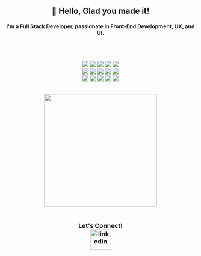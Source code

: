 <h2 align='center'>
 👋  Hello, Glad you made it!
</h2>

<h4 align='center'>
  I'm a Full Stack Developer, passionate in Front-End Development, UX, and UI.
</h4>
<br>
<br>

<p align='center'>
  <img src ="https://img.shields.io/badge/-JavaScript-eed718?style=flat&logo=javascript&logoColor=ffffff">
  <img src = "https://img.shields.io/badge/Python%20-%2314354C.svg?style=flat&logo=python&logoColor=ffffff">
  <img src="https://img.shields.io/badge/-React-000000?style=flat&logo=react&logoColor=00c8ff">
  <img src ="https://img.shields.io/badge/-HTML5-E34F26?style=flat&logo=html5&logoColor=white"> 
  <img src="https://img.shields.io/badge/CSS3-1572B6?style=flat&logo=css3&logoColor=white">
  <br>
  <img src="https://img.shields.io/badge/jQuery%20-%230769AD.svg?style=flat&logo=jquery&logoColor=00c8ff">
  <img src="https://img.shields.io/badge/SQL-f29111?style=flat&logo=SQL&logoColor=00c8ff">
  <img src="https://img.shields.io/badge/Postgres-%23316192.svg?style=flat&logo=postgresql&logoColor=00c8ff">
  <img src="https://img.shields.io/badge/Node.js-6DA55F?style=flat&logo=node.js&logoColor=white">
  <img src="https://img.shields.io/badge/Bootstrap-563D7C?style=flat&logo=bootstrap&logoColor=white">
  <br> 
  <img src="https://img.shields.io/badge/JSON--Web--Tokens-000000?style=flat&logo=json-web-tokens&logoColor=white">
  <img src="http://img.shields.io/badge/-VS%20Code-007ACC?style=flat&logo=visual%20studio%20code&logoColor=white">
  <img src="https://img.shields.io/badge/Git-F05032?style=flat&logo=git&logoColor=white">
  <img src="https://img.shields.io/badge/GitHub_Pages-100000?style=flat&logo=github&logoColor=white">
  <img src="https://img.shields.io/badge/Heroku-430098?style=flat&logo=heroku&logoColor=white">
</p>
<br>


<div align='center'>
  <img src="https://github-readme-stats.vercel.app/api/top-langs/?username=Courtskit&hide_border=true&layout=compact" width="300" align="center" />
</div> 



<br>
<h3 align='center'>
  Let's Connect! 
  <br>
  <a href="https://www.linkedin.com/in/courtneycodes/"><img src="https://img.icons8.com/color/96/000000/linkedin.png"  width="55" alt="linkedin"/></a>
</h3>


<!--
**Courtskit/Courtskit** is a ✨ _special_ ✨ repository because its `README.md` (this file) appears on your GitHub profile.

Here are some ideas to get you started:

- 🔭 I’m currently working on ...
- 🌱 I’m currently learning ...
- 👯 I’m looking to collaborate on ...
- 🤔 I’m looking for help with ...
- 💬 Ask me about ...
- 📫 How to reach me: ...
- 😄 Pronouns: ...
- ⚡ Fun fact: ...

<img src="https://github-readme-stats.vercel.app/api?username=Courtskit&show_icons=true&count_private=true&hide_border=true" align="center" />
-->
